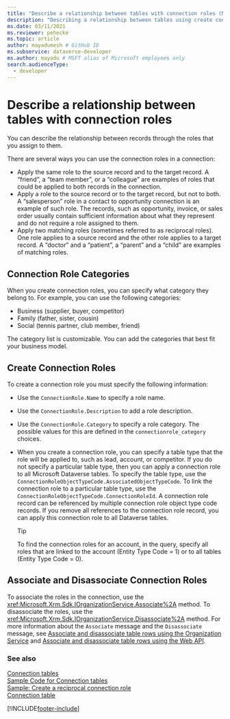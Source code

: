 ```yaml
---
title: "Describe a relationship between tables with connection roles (Microsoft Dataverse) | Microsoft Docs" # Intent and product brand in a unique string of 43-59 chars including spaces
description: "Describing a relationship between tables using create connection roles and connection role categories." # 115-145 characters including spaces. This abstract displays in the search result.
ms.date: 03/11/2021
ms.reviewer: pehecke
ms.topic: article
author: mayadumesh # GitHub ID
ms.subservice: dataverse-developer
ms.author: mayadu # MSFT alias of Microsoft employees only
search.audienceType: 
  - developer
---
```

# Describe a relationship between tables with connection roles

You can describe the relationship between records through the roles that you assign to them.  
  
 There are several ways you can use the connection roles in a connection:  
  
- Apply the same role to the source record and to the target record. A “friend”, a “team member”, or a “colleague” are examples of roles that could be applied to both records in the connection.  
- Apply a role to the source record or to the target record, but not to both. A “salesperson” role in a contact to opportunity connection is an example of such role. The records, such as opportunity, invoice, or sales order usually contain sufficient information about what they represent and do not require a role assigned to them.  
- Apply two matching roles (sometimes referred to as reciprocal roles). One role applies to a source record and the other role applies to a target record. A “doctor” and a “patient”, a “parent” and a “child” are examples of matching roles.  
  
## Connection Role Categories

When you create connection roles, you can specify what category they belong to. For example, you can use the following categories:  
  
- Business (supplier, buyer, competitor)  
- Family (father, sister, cousin)  
- Social (tennis partner, club member, friend)  
  
The category list is customizable. You can add the categories that best fit your business model.  
  
## Create Connection Roles

To create a connection role you must specify the following information:  
  
- Use the `ConnectionRole.Name` to specify a role name.  
- Use the `ConnectionRole.Description` to add a role description.  
- Use the `ConnectionRole.Category`  to specify a role category. The possible values for this are defined in the `connectionrole_category` choices.  
  
- When you create a connection role, you can specify a table type that the role will be applied to, such as lead, account, or competitor. If you do not specify a particular table type, then you can apply a connection role to all Microsoft Dataverse tables. To specify the table type, use the `ConnectionRoleObjectTypeCode.AssociatedObjectTypeCode`. To link the connection role to a particular table type, use the `ConnectionRoleObjectTypeCode.ConnectionRoleId`. A connection role record can be referenced by multiple connection role object type code records. If you remove all references to the connection role record, you can apply this connection role to all Dataverse tables.  
  
  > [!TIP]
  >  To find the connection roles for an account, in the query, specify all roles that are linked to the account (Entity Type Code = 1) or to all tables (Entity Type Code = 0).  
  
## Associate and Disassociate Connection Roles

To associate the roles in the connection, use the <xref:Microsoft.Xrm.Sdk.IOrganizationService.Associate%2A> method. To disassociate the roles, use the <xref:Microsoft.Xrm.Sdk.IOrganizationService.Disassociate%2A> method. For more information about the `Associate` message and the `Disassociate` message, see [Associate and disassociate table rows using the Organization Service](org-service/entity-operations-associate-disassociate.md) and [Associate and disassociate table rows using the Web API](webapi/associate-disassociate-entities-using-web-api.md).
  
### See also

[Connection tables](connection-entities.md)<br />
[Sample Code for Connection tables](/dynamics365/customer-engagement/developer/sample-code-connection-entities)<br />
[Sample: Create a reciprocal connection role](org-service/samples/create-reciprocal-connection-role-early-bound.md)<br />
[Connection table](reference/entities/connection.md)


[!INCLUDE[footer-include](../../includes/footer-banner.md)]

